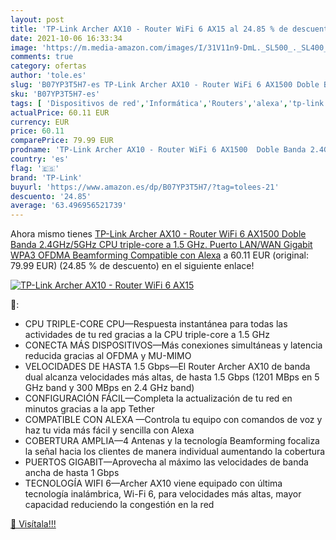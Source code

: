 ```yaml
---
layout: post
title: 'TP-Link Archer AX10 - Router WiFi 6 AX15 al 24.85 % de descuento'
date: 2021-10-06 16:33:34
image: 'https://m.media-amazon.com/images/I/31V11n9-DmL._SL500_._SL400_.jpg'
comments: true
category: ofertas
author: 'tole.es'
slug: 'B07YP3T5H7-es TP-Link Archer AX10 - Router WiFi 6 AX1500 Doble Banda...'
sku: 'B07YP3T5H7-es'
tags: [ 'Dispositivos de red','Informática','Routers','alexa','tp-link', ]
actualPrice: 60.11 EUR
currency: EUR
price: 60.11
comparePrice: 79.99 EUR
prodname: 'TP-Link Archer AX10 - Router WiFi 6 AX1500  Doble Banda 2.4GHz/5GHz   CPU triple-core a 1.5 GHz. Puerto LAN/WAN Gigabit  WPA3  OFDMA  Beamforming  Compatible con Alexa'
country: 'es'
flag: '🇪🇸'
brand: 'TP-Link'
buyurl: 'https://www.amazon.es/dp/B07YP3T5H7/?tag=tolees-21'
descuento: '24.85'
average: '63.496956521739'
---
```


Ahora mismo tienes [TP-Link Archer AX10 - Router WiFi 6 AX1500  Doble Banda 2.4GHz/5GHz   CPU triple-core a 1.5 GHz. Puerto LAN/WAN Gigabit  WPA3  OFDMA  Beamforming  Compatible con Alexa](https://www.amazon.es/dp/B07YP3T5H7/?tag=tolees-21) a 60.11 EUR (original: 79.99 EUR) (24.85 %  de descuento) en el siguiente enlace!

[![TP-Link Archer AX10 - Router WiFi 6 AX15](https://m.media-amazon.com/images/I/31V11n9-DmL._SL500_._SL400_.jpg)](https://www.amazon.es/dp/B07YP3T5H7/?tag=tolees-21)

🔎:

- CPU TRIPLE-CORE CPU—Respuesta instantánea para todas las actividades de tu red gracias a la CPU triple-core a 1.5 GHz
- CONECTA MÁS DISPOSITIVOS—Más conexiones simultáneas y latencia reducida gracias al OFDMA y MU-MIMO
- VELOCIDADES DE HASTA 1.5 Gbps—El Router Archer AX10 de banda dual alcanza velocidades más altas, de hasta 1.5 Gbps (1201 MBps en 5 GHz band y 300 MBps en 2.4 GHz band)
- CONFIGURACIÓN FÁCIL—Completa la actualización de tu red en minutos gracias a la app Tether
- COMPATIBLE CON ALEXA —Controla tu equipo con comandos de voz y haz tu vida más fácil y sencilla con Alexa
- COBERTURA AMPLIA—4 Antenas y la tecnología Beamforming focaliza la señal hacia los clientes de manera individual aumentando la cobertura
- PUERTOS GIGABIT—Aprovecha al máximo las velocidades de banda ancha de hasta 1 Gbps
- TECNOLOGÍA WIFI 6—Archer AX10 viene equipado con última tecnología inalámbrica, Wi-Fi 6, para velocidades más altas, mayor capacidad reduciendo la congestión en la red

[🛒 Visítala!!!](https://www.amazon.es/dp/B07YP3T5H7/?tag=tolees-21)
